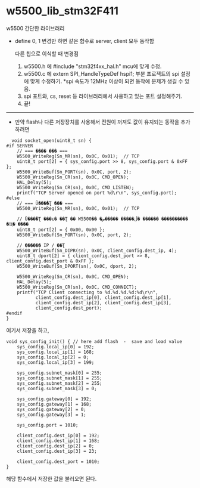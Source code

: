 # w5500_lib_stm32F411
w5500 간단한 라이브러리  
  
- define 0, 1 변경만 하면 같은 함수로 server, client 모두 동작함


  다른 칩으로 이식할 때 변경점

  1. w5500.h 에 #include "stm32f4xx_hal.h" mcu에 맞게 수정.  
  2. w5500.c 에 extern SPI_HandleTypeDef hspi1;  부분 프로젝트의 spi 설정에 맞게 수정하기. *spi 속도가 12MHz 이상이 되면 동작에 문제가 생길 수 있음.
  3. spi 포트와, cs, reset 등 라이브러리에서 사용하고 있는 포트 설정해주기.
  4. 끝!  

--------------

* 만약 flash나 다른 저장장치를 사용해서 전원이 꺼져도 값이 유지되는 동작을 추가하려면

```
  void socket_open(uint8_t sn) {
#if SERVER
    // === ���� ��� ===
    W5500_WriteReg(Sn_MR(sn), 0x0C, 0x01);  // TCP
    uint8_t port[2] = { sys_config.port >> 8, sys_config.port & 0xFF };
    W5500_WriteBuf(Sn_PORT(sn), 0x0C, port, 2);
    W5500_WriteReg(Sn_CR(sn), 0x0C, CMD_OPEN);
    HAL_Delay(5);
    W5500_WriteReg(Sn_CR(sn), 0x0C, CMD_LISTEN);
    printf("TCP Server opened on port %d\r\n", sys_config.port);
#else
    // === Ŭ���̾�Ʈ ��� ===
    W5500_WriteReg(Sn_MR(sn), 0x0C, 0x01);  // TCP

    // Ŭ���̾�Ʈ ���ε� ��Ʈ �� W5500�� �ڵ����� �����ص� ������ ���������� �Ҵ� ����
    uint8_t port[2] = { 0x00, 0x00 };
    W5500_WriteBuf(Sn_PORT(sn), 0x0C, port, 2);

    // ������ IP / ��Ʈ
    W5500_WriteBuf(Sn_DIPR(sn), 0x0C, client_config.dest_ip, 4);
    uint8_t dport[2] = { client_config.dest_port >> 8, client_config.dest_port & 0xFF };
    W5500_WriteBuf(Sn_DPORT(sn), 0x0C, dport, 2);

    W5500_WriteReg(Sn_CR(sn), 0x0C, CMD_OPEN);
    HAL_Delay(5);
    W5500_WriteReg(Sn_CR(sn), 0x0C, CMD_CONNECT);
    printf("TCP Client connecting to %d.%d.%d.%d:%d\r\n",
           client_config.dest_ip[0], client_config.dest_ip[1],
           client_config.dest_ip[2], client_config.dest_ip[3],
           client_config.dest_port);
#endif
}
```
여기서 저장을 하고, 

```
void sys_config_init() { // here add flash  -  save and load value
    sys_config.local_ip[0] = 192;
    sys_config.local_ip[1] = 168;
    sys_config.local_ip[2] = 0;
    sys_config.local_ip[3] = 199;

    sys_config.subnet_mask[0] = 255;
    sys_config.subnet_mask[1] = 255;
    sys_config.subnet_mask[2] = 255;
    sys_config.subnet_mask[3] = 0;

    sys_config.gateway[0] = 192;
    sys_config.gateway[1] = 168;
    sys_config.gateway[2] = 0;
    sys_config.gateway[3] = 1;

    sys_config.port = 1010;
	
    client_config.dest_ip[0] = 192;
    client_config.dest_ip[1] = 168;
    client_config.dest_ip[2] = 0;
    client_config.dest_ip[3] = 23;

    client_config.dest_port = 1010;
}
```
해당 함수에서 저장한 값을 불러오면 된다.   
